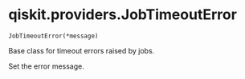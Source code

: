 # qiskit.providers.JobTimeoutError

<span id="undefined" />

`JobTimeoutError(*message)`

Base class for timeout errors raised by jobs.

Set the error message.
